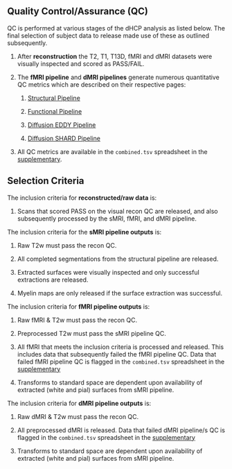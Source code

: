 ---
---

## Quality Control/Assurance (QC)

QC is performed at various stages of the dHCP analysis as listed below. The
final selection of subject data to release made use of these as outlined
subsequently.

1. After **reconstruction** the T2, T1, T13D, fMRI and dMRI datasets were visually 
inspected and scored as PASS/FAIL.  

2. The **fMRI pipeline** and **dMRI pipelines** generate numerous quantitative
QC metrics which are described on their respective pages:

   1. [Structural Pipeline](struct.md#struct-qc)
   
   2. [Functional Pipeline](fmri.md#fmri-qc)

   2. [Diffusion EDDY Pipeline](dwi.md#eddy-qc)

   3. [Diffusion SHARD Pipeline](dwi-shard.md#shard-qc)
   
3. All QC metrics are available in the `combined.tsv` spreadsheet in the
[supplementary](https://github.com/BioMedIA/dHCP-release-notes/tree/master/supplementary_files).

## Selection Criteria

The inclusion criteria for **reconstructed/raw data** is:

1. Scans that scored PASS on the visual recon QC are released, and also
subsequently processed by the sMRI, fMRI, and dMRI pipeline.

The inclusion criteria for the **sMRI pipeline outputs** is:

1. Raw T2w must pass the recon QC.

2. All completed segmentations from the structural pipeline are released.

3. Extracted surfaces were visually inspected and only successful extractions
are released.

4. Myelin maps are only released if the surface extraction was successful.

The inclusion criteria for **fMRI pipeline outputs** is:

1. Raw fMRI & T2w must pass the recon QC.

2. Preprocessed T2w must pass the sMRI pipeline QC.

3. All fMRI that meets the inclusion criteria is processed and released. This includes data that subsequently failed the fMRI pipeline QC.  Data that failed fMRI
pipeline QC is flagged in the `combined.tsv` spreadsheet in the
[supplementary](https://github.com/BioMedIA/dHCP-release-notes/tree/master/supplementary_files)

4. Transforms to standard space are dependent upon availability of extracted
(white and pial) surfaces from sMRI pipeline.

The inclusion criteria for **dMRI pipeline outputs** is:

1. Raw dMRI & T2w must pass the recon QC.

2. All preprocessed dMRI is released. Data that failed dMRI
pipeline/s QC is flagged in the `combined.tsv` spreadsheet in the
[supplementary](https://github.com/BioMedIA/dHCP-release-notes/tree/master/supplementary_files)

3. Transforms to standard space are dependent upon availability of extracted
(white and pial) surfaces from sMRI pipeline.

